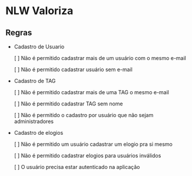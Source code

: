 # NLW Valoriza

## Regras

- Cadastro de Usuario

  [ ] Não é permitido cadastrar mais de um usuário com o mesmo e-mail

  [ ] Não é permitido cadastrar usuário sem e-mail

- Cadastro de TAG

  [ ] Não é permitido cadastrar mais de uma TAG o mesmo e-mail

  [ ] Não é permitido cadastrar TAG sem nome

  [ ] Não é permitido o cadastro por usuário que não sejam administradores

- Cadastro de elogios

  [ ] Não é permitido um usuário cadastrar um elogio pra si mesmo

  [ ] Não é permitido cadastrar elogios para usuários inválidos

  [ ] O usuário precisa estar autenticado na aplicação
